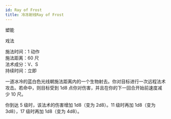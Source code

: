 ```yaml
---
id: Ray of Frost
title: 冷冻射线Ray of Frost
---
```


塑能

戏法

施法时间：1 动作  
施法距离：60 尺  
法术成分：V、S  
持续时间：立即

一道冰冷的蓝白色光线朝施法距离内的一个生物射去。你对目标进行一次远程法术攻击。若命中，则目标受到 1d8 点你对伤害，并且在你的下一回合开始前速度减少 10 尺。

你到达 5 级时，该法术的伤害增加 1d8（变为 2d8）。11 级时再加 1d8（变为 3d8），17 级时再加 1d8（变为 4d8）。
